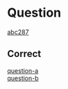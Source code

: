 # Question 
[abc287](https://atcoder.jp/contests/abc287/tasks/)  

## Correct  
[question-a](https://github.com/Thunder-Sky/AtCoder/blob/main/abc287/a/main.js)  
[question-b](https://github.com/Thunder-Sky/AtCoder/blob/main/abc287/b/main.js)
